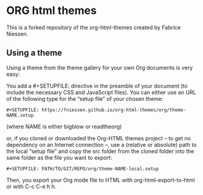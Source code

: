 # ORG html themes</font>

This is a forked repository of the org-html-themes created by Fabrice Niessen.

## Using a theme

Using a theme from the theme gallery for your own Org documents is very easy:

You add a #+SETUPFILE: directive in the preamble of your document (to include the necessary CSS and JavaScript files).
You can either use an URL of the following type for the “setup file” of your chosen theme:

```
#+SETUPFILE: https://fniessen.github.io/org-html-themes/org/theme-NAME.setup
```

(where NAME is either bigblow or readtheorg)

or, if you cloned or downloaded the Org-HTML themes project – to get no dependency on an Internet connection –, use a (relative or absolute) path to the local “setup file” and copy the src folder from the cloned folder into the same folder as the file you want to export:

```
#+SETUPFILE: PATH/TO/GIT/REPO/org/theme-NAME-local.setup
```
 
Then, you export your Org mode file to HTML with org-html-export-to-html or with C-c C-e h h.
